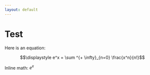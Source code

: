 ```yaml
---
layout: default
---
```


# Test

Here is an equation:

$$\displaystyle e^x = \sum ^{+ \infty}_{n=0} \frac{x^n}{n!}$$

Inline math: $e^x$
